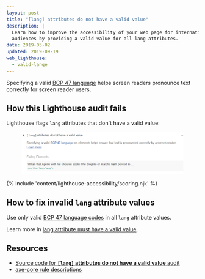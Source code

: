 ```yaml
---
layout: post
title: "[lang] attributes do not have a valid value"
description: |
  Learn how to improve the accessibility of your web page for international
  audiences by providing a valid value for all lang attributes.
date: 2019-05-02
updated: 2019-09-19
web_lighthouse:
  - valid-lange
---
```


Specifying a valid
[BCP 47 language](https://www.w3.org/International/questions/qa-choosing-language-tags#question)
helps screen readers pronounce text correctly for screen reader users.

## How this Lighthouse audit fails

Lighthouse flags `lang` attributes that don't have a valid value:

<figure class="w-figure">
  <img class="w-screenshot" src="valid-lang.png" alt="Lighthouse audit showing `lang` attribute does not have a valid value">
</figure>

{% include 'content/lighthouse-accessibility/scoring.njk' %}

## How to fix invalid `lang` attribute values

Use only valid [BCP 47 language codes](https://www.w3.org/International/questions/qa-choosing-language-tags#question)
in all `lang` attribute values.

Learn more in [lang attribute must have a valid value](https://dequeuniversity.com/rules/axe/3.3/valid-lang).

## Resources

- [Source code for **`[lang]` attributes do not have a valid value** audit](https://github.com/GoogleChrome/lighthouse/blob/master/lighthouse-core/audits/accessibility/valid-lang.js)
- [axe-core rule descriptions](https://github.com/dequelabs/axe-core/blob/develop/doc/rule-descriptions.md)
